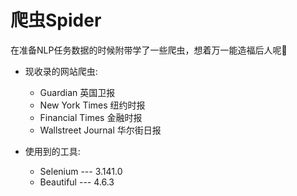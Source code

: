 爬虫Spider
===
在准备NLP任务数据的时候附带学了一些爬虫，想着万一能造福后人呢🤔

* 现收录的网站爬虫:  
    * Guardian 英国卫报   
    * New York Times 纽约时报   
    * Financial Times 金融时报  
    * Wallstreet Journal 华尔街日报  
    
* 使用到的工具:  
    * Selenium --- 3.141.0
    * Beautiful --- 4.6.3
    

